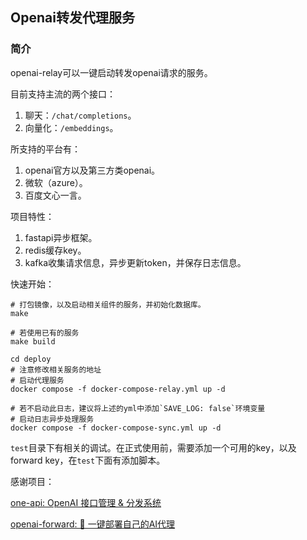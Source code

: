 ## Openai转发代理服务

### 简介

openai-relay可以一键启动转发openai请求的服务。

目前支持主流的两个接口：

1. 聊天：`/chat/completions`。
2. 向量化：`/embeddings`。



所支持的平台有：

1. openai官方以及第三方类openai。
2. 微软（azure）。
3. 百度文心一言。



项目特性：

1. fastapi异步框架。
2. redis缓存key。
3. kafka收集请求信息，异步更新token，并保存日志信息。



快速开始：

```shell
# 打包镜像，以及启动相关组件的服务，并初始化数据库。
make

# 若使用已有的服务
make build

cd deploy
# 注意修改相关服务的地址
# 启动代理服务
docker compose -f docker-compose-relay.yml up -d

# 若不启动此日志，建议将上述的yml中添加`SAVE_LOG: false`环境变量
# 启动日志异步处理服务
docker compose -f docker-compose-sync.yml up -d
```



`test`目录下有相关的调试。在正式使用前，需要添加一个可用的key，以及forward key，在`test`下面有添加脚本。







感谢项目：

[one-api: OpenAI 接口管理 & 分发系统](https://github.com/songquanpeng/one-api)

[openai-forward: 🚀 一键部署自己的AI代理 ](https://github.com/beidongjiedeguang/openai-forward)

